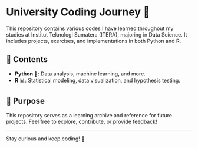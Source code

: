 # University Coding Journey 🚀

This repository contains various codes I have learned throughout my studies at Institut Teknologi Sumatera (ITERA), majoring in Data Science. It includes projects, exercises, and implementations in both Python and R.

## 📂 Contents
- **Python** 🐍: Data analysis, machine learning, and more.
- **R** 📊: Statistical modeling, data visualization, and hypothesis testing.

## 🎯 Purpose
This repository serves as a learning archive and reference for future projects. Feel free to explore, contribute, or provide feedback!

---
Stay curious and keep coding! 🚀


